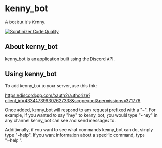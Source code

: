 # kenny_bot

A bot but it's Kenny.

[![Scrutinizer Code Quality](http://img.shields.io/scrutinizer/g/cschwirian/kenny_bot.svg)](https://scrutinizer-ci.com/g/kenny_bot/kenny_bot/?branch=master)

<!--content-->

## About kenny_bot

kenny_bot is an application built using the Discord API.

## Using kenny_bot

To add kenny_bot to your server, use this link:

https://discordapp.com/oauth2/authorize?client_id=433447399302627338&scope=bot&permissions=371776

Once added, kenny_bot will respond to any request prefixed with a "~". For example, if you wanted to say "hey" to kenny_bot, you would type "~hey" in any channel kenny_bot can see and send messages to.

Additionally, if you want to see what commands kenny_bot can do, simply type "~help". If you want information about a specific command, type "~help <command>".
